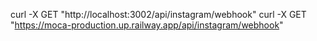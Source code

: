 

curl -X GET "http://localhost:3002/api/instagram/webhook"
curl -X GET "https://moca-production.up.railway.app/api/instagram/webhook"